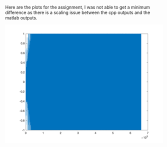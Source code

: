 Here are the plots for the assignment, I was not able to get a minimum difference as there is a scaling issue between the cpp outputs and the matlab outputs.



![Britney IIR_CPP](https://github.com/nol-alb/2022-MUSI6106/blob/assignment1_combfilter/Images/Britney_iircpp.png)
